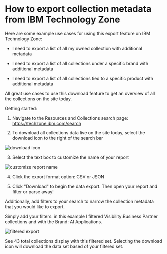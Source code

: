 # How to export collection metadata from IBM Technology Zone

Here are some example use cases for using this export feature on IBM Technology Zone:

- I need to export a list of all my owned collection with additional metadata

- I need to export a list of all collections under a specific brand with additional metadata

- I need to export a list of all collections tied to a specific product with additional metadata

All great use cases to use this download feature to get an overview of all the collections on the site today.


Getting started:

1. Navigate to the Resources and Collections search page: https://techzone.ibm.com/search

2. To download all collections data live on the site today, select the download icon to the right of the search bar

![download icon](https://github.com/IBM/itz-support-public/blob/main/IBM-Technology-Zone/IBM-Technology-Zone-Runbooks/Images/Screen%20Shot%202021-09-23%20at%205.29.32%20PM.png)

3. Select the text box to customize the name of your report 

![customize report name](https://github.com/IBM/itz-support-public/blob/main/IBM-Technology-Zone/IBM-Technology-Zone-Runbooks/Images/customize%20report%20name.png)

4. Click the export format option: CSV or JSON 

5. Click "Download" to begin the data export. Then open your report and filter or parse away!


Additionally, add filters to your search to narrow the collection metadata that you would like to export. 

Simply add your filters: in this example I filtered Visibility:Business Partner collections and with the Brand: AI Applications. 

![filtered export](https://github.com/IBM/itz-support-public/blob/main/IBM-Technology-Zone/IBM-Technology-Zone-Runbooks/Images/filtered-export.png)

See 43 total collections display with this filtered set. Selecting the download icon will download the data set based of your filtered set. 
